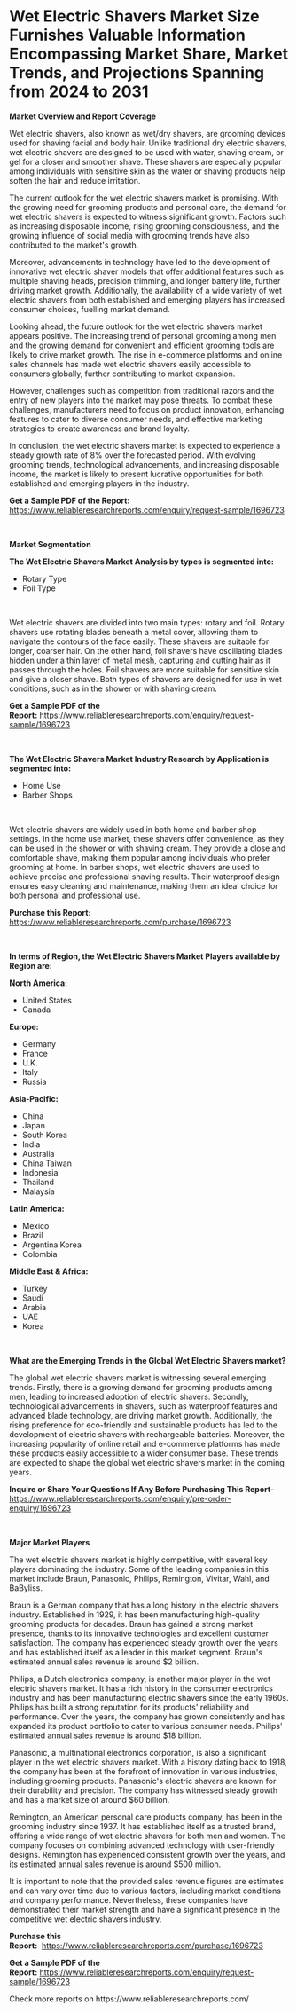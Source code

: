 <p><h1>Wet Electric Shavers Market Size Furnishes Valuable Information Encompassing Market Share, Market Trends, and Projections Spanning from 2024 to 2031</h1></p><p><strong>Market Overview and Report Coverage</strong></p>
<p><p>Wet electric shavers, also known as wet/dry shavers, are grooming devices used for shaving facial and body hair. Unlike traditional dry electric shavers, wet electric shavers are designed to be used with water, shaving cream, or gel for a closer and smoother shave. These shavers are especially popular among individuals with sensitive skin as the water or shaving products help soften the hair and reduce irritation.</p><p>The current outlook for the wet electric shavers market is promising. With the growing need for grooming products and personal care, the demand for wet electric shavers is expected to witness significant growth. Factors such as increasing disposable income, rising grooming consciousness, and the growing influence of social media with grooming trends have also contributed to the market's growth.</p><p>Moreover, advancements in technology have led to the development of innovative wet electric shaver models that offer additional features such as multiple shaving heads, precision trimming, and longer battery life, further driving market growth. Additionally, the availability of a wide variety of wet electric shavers from both established and emerging players has increased consumer choices, fuelling market demand.</p><p>Looking ahead, the future outlook for the wet electric shavers market appears positive. The increasing trend of personal grooming among men and the growing demand for convenient and efficient grooming tools are likely to drive market growth. The rise in e-commerce platforms and online sales channels has made wet electric shavers easily accessible to consumers globally, further contributing to market expansion.</p><p>However, challenges such as competition from traditional razors and the entry of new players into the market may pose threats. To combat these challenges, manufacturers need to focus on product innovation, enhancing features to cater to diverse consumer needs, and effective marketing strategies to create awareness and brand loyalty.</p><p>In conclusion, the wet electric shavers market is expected to experience a steady growth rate of 8% over the forecasted period. With evolving grooming trends, technological advancements, and increasing disposable income, the market is likely to present lucrative opportunities for both established and emerging players in the industry.</p></p>
<p><strong>Get a Sample PDF of the Report:</strong> <a href="https://www.reliableresearchreports.com/enquiry/request-sample/1696723">https://www.reliableresearchreports.com/enquiry/request-sample/1696723</a></p>
<p>&nbsp;</p>
<p><strong>Market Segmentation</strong></p>
<p><strong>The Wet Electric Shavers Market Analysis by types is segmented into:</strong></p>
<p><ul><li>Rotary Type</li><li>Foil Type</li></ul></p>
<p>&nbsp;</p>
<p><p>Wet electric shavers are divided into two main types: rotary and foil. Rotary shavers use rotating blades beneath a metal cover, allowing them to navigate the contours of the face easily. These shavers are suitable for longer, coarser hair. On the other hand, foil shavers have oscillating blades hidden under a thin layer of metal mesh, capturing and cutting hair as it passes through the holes. Foil shavers are more suitable for sensitive skin and give a closer shave. Both types of shavers are designed for use in wet conditions, such as in the shower or with shaving cream.</p></p>
<p><strong>Get a Sample PDF of the Report:</strong>&nbsp;<a href="https://www.reliableresearchreports.com/enquiry/request-sample/1696723">https://www.reliableresearchreports.com/enquiry/request-sample/1696723</a></p>
<p>&nbsp;</p>
<p><strong>The Wet Electric Shavers Market Industry Research by Application is segmented into:</strong></p>
<p><ul><li>Home Use</li><li>Barber Shops</li></ul></p>
<p>&nbsp;</p>
<p><p>Wet electric shavers are widely used in both home and barber shop settings. In the home use market, these shavers offer convenience, as they can be used in the shower or with shaving cream. They provide a close and comfortable shave, making them popular among individuals who prefer grooming at home. In barber shops, wet electric shavers are used to achieve precise and professional shaving results. Their waterproof design ensures easy cleaning and maintenance, making them an ideal choice for both personal and professional use.</p></p>
<p><strong>Purchase this Report:</strong>&nbsp; <a href="https://www.reliableresearchreports.com/purchase/1696723">https://www.reliableresearchreports.com/purchase/1696723</a></p>
<p>&nbsp;</p>
<p><strong>In terms of Region, the Wet Electric Shavers Market Players available by Region are:</strong></p>
<p>
    <p> <strong> North America: </strong>
        <ul>
            <li>United States</li>
            <li>Canada</li>
        </ul>
        </p> 
    <p> <strong> Europe: </strong>
        <ul>
            <li>Germany</li>
            <li>France</li>
            <li>U.K.</li>
            <li>Italy</li>
            <li>Russia</li>
        </ul>
        </p> 
    <p> <strong> Asia-Pacific: </strong>
        <ul>
            <li>China</li>
            <li>Japan</li>
            <li>South Korea</li>
            <li>India</li>
            <li>Australia</li>
            <li>China Taiwan</li>
            <li>Indonesia</li>
            <li>Thailand</li>
            <li>Malaysia</li>
        </ul>
        </p> 
    <p> <strong> Latin America: </strong>
        <ul>
            <li>Mexico</li>
            <li>Brazil</li>
            <li>Argentina Korea</li>
            <li>Colombia</li>
        </ul>
        </p> 
    <p> <strong> Middle East & Africa: </strong>
        <ul>
            <li>Turkey</li>
            <li>Saudi</li>
            <li>Arabia</li>
            <li>UAE</li>
            <li>Korea</li>
        </ul>
    </p>
    </p>
<p>&nbsp;</p>
<p><strong>What are the Emerging Trends in the Global Wet Electric Shavers market?</strong></p>
<p><p>The global wet electric shavers market is witnessing several emerging trends. Firstly, there is a growing demand for grooming products among men, leading to increased adoption of electric shavers. Secondly, technological advancements in shavers, such as waterproof features and advanced blade technology, are driving market growth. Additionally, the rising preference for eco-friendly and sustainable products has led to the development of electric shavers with rechargeable batteries. Moreover, the increasing popularity of online retail and e-commerce platforms has made these products easily accessible to a wider consumer base. These trends are expected to shape the global wet electric shavers market in the coming years.</p></p>
<p><strong>Inquire or Share Your Questions If Any Before Purchasing This Report</strong>- <a href="https://www.reliableresearchreports.com/enquiry/pre-order-enquiry/1696723">https://www.reliableresearchreports.com/enquiry/pre-order-enquiry/1696723</a></p>
<p>&nbsp;</p>
<p><strong>Major Market Players</strong></p>
<p><p>The wet electric shavers market is highly competitive, with several key players dominating the industry. Some of the leading companies in this market include Braun, Panasonic, Philips, Remington, Vivitar, Wahl, and BaByliss.</p><p>Braun is a German company that has a long history in the electric shavers industry. Established in 1929, it has been manufacturing high-quality grooming products for decades. Braun has gained a strong market presence, thanks to its innovative technologies and excellent customer satisfaction. The company has experienced steady growth over the years and has established itself as a leader in this market segment. Braun's estimated annual sales revenue is around $2 billion.</p><p>Philips, a Dutch electronics company, is another major player in the wet electric shavers market. It has a rich history in the consumer electronics industry and has been manufacturing electric shavers since the early 1960s. Philips has built a strong reputation for its products' reliability and performance. Over the years, the company has grown consistently and has expanded its product portfolio to cater to various consumer needs. Philips' estimated annual sales revenue is around $18 billion.</p><p>Panasonic, a multinational electronics corporation, is also a significant player in the wet electric shavers market. With a history dating back to 1918, the company has been at the forefront of innovation in various industries, including grooming products. Panasonic's electric shavers are known for their durability and precision. The company has witnessed steady growth and has a market size of around $60 billion.</p><p>Remington, an American personal care products company, has been in the grooming industry since 1937. It has established itself as a trusted brand, offering a wide range of wet electric shavers for both men and women. The company focuses on combining advanced technology with user-friendly designs. Remington has experienced consistent growth over the years, and its estimated annual sales revenue is around $500 million.</p><p>It is important to note that the provided sales revenue figures are estimates and can vary over time due to various factors, including market conditions and company performance. Nevertheless, these companies have demonstrated their market strength and have a significant presence in the competitive wet electric shavers industry.</p></p>
<p><strong>Purchase this Report:</strong>&nbsp;&nbsp;<a href="https://www.reliableresearchreports.com/purchase/1696723">https://www.reliableresearchreports.com/purchase/1696723</a></p>
<p></p>
<p><strong>Get a Sample PDF of the Report:</strong>&nbsp;<a href="https://www.reliableresearchreports.com/enquiry/request-sample/1696723">https://www.reliableresearchreports.com/enquiry/request-sample/1696723</a></p>
<p>Check more reports on https://www.reliableresearchreports.com/</p>